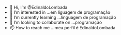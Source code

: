 - 👋 Hi, I’m @EdinaldoLombada
- 👀 I’m interested in ...em liguagem de programação
- 🌱 I’m currently learning ...linguagem de programação
- 💞️ I’m looking to collaborate on ...programação
- 📫 How to reach me ...meu perfil é EdinaldoLombada

<!---
EdinaldoLombada/EdinaldoLombada is a ✨ special ✨ repository because its `README.md` (this file) appears on your GitHub profile.
You can click the Preview link to take a look at your changes.
--->
